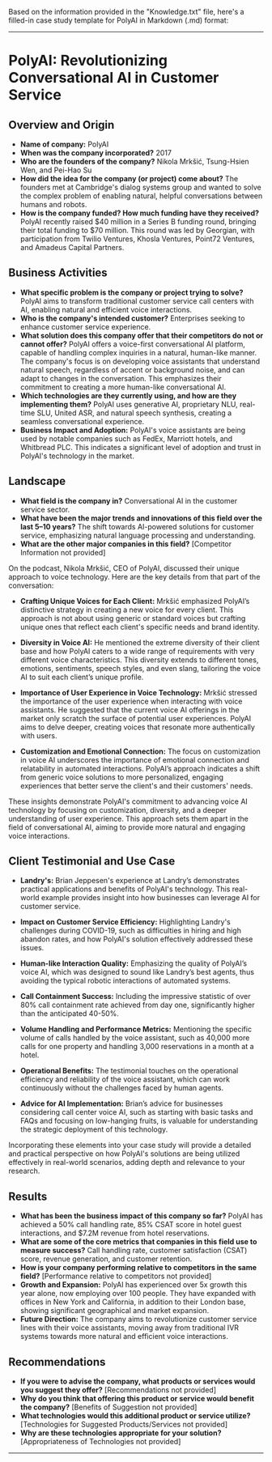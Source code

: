 Based on the information provided in the "Knowledge.txt" file, here's a filled-in case study template for PolyAI in Markdown (.md) format:

---

# PolyAI: Revolutionizing Conversational AI in Customer Service

## Overview and Origin

- **Name of company:** PolyAI
- **When was the company incorporated?** 2017
- **Who are the founders of the company?** Nikola Mrkšić, Tsung-Hsien Wen, and Pei-Hao Su
- **How did the idea for the company (or project) come about?** The founders met at Cambridge's dialog systems group and wanted to solve the complex problem of enabling natural, helpful conversations between humans and robots.
- **How is the company funded? How much funding have they received?** PolyAI recently raised $40 million in a Series B funding round, bringing their total funding to $70 million. This round was led by Georgian, with participation from Twilio Ventures, Khosla Ventures, Point72 Ventures, and Amadeus Capital Partners.

## Business Activities

- **What specific problem is the company or project trying to solve?** PolyAI aims to transform traditional customer service call centers with AI, enabling natural and efficient voice interactions.
- **Who is the company's intended customer?** Enterprises seeking to enhance customer service experience.
- **What solution does this company offer that their competitors do not or cannot offer?** PolyAI offers a voice-first conversational AI platform, capable of handling complex inquiries in a natural, human-like manner. The company's focus is on developing voice assistants that understand natural speech, regardless of accent or background noise, and can adapt to changes in the conversation. This emphasizes their commitment to creating a more human-like conversational AI.
- **Which technologies are they currently using, and how are they implementing them?** PolyAI uses generative AI, proprietary NLU, real-time SLU, United ASR, and natural speech synthesis, creating a seamless conversational experience.
- **Business Impact and Adoption:** PolyAI's voice assistants are being used by notable companies such as FedEx, Marriott hotels, and Whitbread PLC. This indicates a significant level of adoption and trust in PolyAI's technology in the market.

## Landscape

- **What field is the company in?** Conversational AI in the customer service sector.
- **What have been the major trends and innovations of this field over the last 5–10 years?** The shift towards AI-powered solutions for customer service, emphasizing natural language processing and understanding.
- **What are the other major companies in this field?** [Competitor Information not provided]

On the podcast, Nikola Mrkšić, CEO of PolyAI, discussed their unique approach to voice technology. Here are the key details from that part of the conversation:

- **Crafting Unique Voices for Each Client:** Mrkšić emphasized PolyAI’s distinctive strategy in creating a new voice for every client. This approach is not about using generic or standard voices but crafting unique ones that reflect each client's specific needs and brand identity.

- **Diversity in Voice AI:** He mentioned the extreme diversity of their client base and how PolyAI caters to a wide range of requirements with very different voice characteristics. This diversity extends to different tones, emotions, sentiments, speech styles, and even slang, tailoring the voice AI to suit each client’s unique profile.

- **Importance of User Experience in Voice Technology:** Mrkšić stressed the importance of the user experience when interacting with voice assistants. He suggested that the current voice AI offerings in the market only scratch the surface of potential user experiences. PolyAI aims to delve deeper, creating voices that resonate more authentically with users.

- **Customization and Emotional Connection:** The focus on customization in voice AI underscores the importance of emotional connection and relatability in automated interactions. PolyAI’s approach indicates a shift from generic voice solutions to more personalized, engaging experiences that better serve the client's and their customers' needs.

These insights demonstrate PolyAI's commitment to advancing voice AI technology by focusing on customization, diversity, and a deeper understanding of user experience. This approach sets them apart in the field of conversational AI, aiming to provide more natural and engaging voice interactions.

## Client Testimonial and Use Case

- **Landry's:** Brian Jeppesen's experience at Landry’s demonstrates practical applications and benefits of PolyAI's technology. This real-world example provides insight into how businesses can leverage AI for customer service.

- **Impact on Customer Service Efficiency:** Highlighting Landry's challenges during COVID-19, such as difficulties in hiring and high abandon rates, and how PolyAI's solution effectively addressed these issues.

- **Human-like Interaction Quality:** Emphasizing the quality of PolyAI’s voice AI, which was designed to sound like Landry’s best agents, thus avoiding the typical robotic interactions of automated systems.

- **Call Containment Success:** Including the impressive statistic of over 80% call containment rate achieved from day one, significantly higher than the anticipated 40-50%.

- **Volume Handling and Performance Metrics:** Mentioning the specific volume of calls handled by the voice assistant, such as 40,000 more calls for one property and handling 3,000 reservations in a month at a hotel.

- **Operational Benefits:** The testimonial touches on the operational efficiency and reliability of the voice assistant, which can work continuously without the challenges faced by human agents.

- **Advice for AI Implementation:** Brian’s advice for businesses considering call center voice AI, such as starting with basic tasks and FAQs and focusing on low-hanging fruits, is valuable for understanding the strategic deployment of this technology.

Incorporating these elements into your case study will provide a detailed and practical perspective on how PolyAI's solutions are being utilized effectively in real-world scenarios, adding depth and relevance to your research.
## Results

- **What has been the business impact of this company so far?** PolyAI has achieved a 50% call handling rate, 85% CSAT score in hotel guest interactions, and $7.2M revenue from hotel reservations.
- **What are some of the core metrics that companies in this field use to measure success?** Call handling rate, customer satisfaction (CSAT) score, revenue generation, and customer retention.
- **How is your company performing relative to competitors in the same field?** [Performance relative to competitors not provided]
- **Growth and Expansion:** PolyAI has experienced over 5x growth this year alone, now employing over 100 people. They have expanded with offices in New York and California, in addition to their London base, showing significant geographical and market expansion.
- **Future Direction:** The company aims to revolutionize customer service lines with their voice assistants, moving away from traditional IVR systems towards more natural and efficient voice interactions.

## Recommendations

- **If you were to advise the company, what products or services would you suggest they offer?** [Recommendations not provided]
- **Why do you think that offering this product or service would benefit the company?** [Benefits of Suggestion not provided]
- **What technologies would this additional product or service utilize?** [Technologies for Suggested Products/Services not provided]
- **Why are these technologies appropriate for your solution?** [Appropriateness of Technologies not provided]

---

